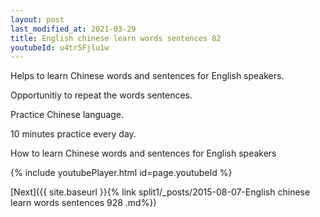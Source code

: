```yaml
---
layout: post
last_modified_at: 2021-03-29
title: English chinese learn words sentences 82 
youtubeId: u4tr5Fjlu1w
---
```

 
 
Helps to learn Chinese words and sentences for English speakers.

Opportunitiy to repeat the words sentences. 

Practice Chinese language. 
 
10 minutes practice every day. 
 
How to learn Chinese words and sentences for English speakers 
 
{% include youtubePlayer.html id=page.youtubeId %}
 
 
[Next]({{ site.baseurl }}{% link  split1/_posts/2015-08-07-English chinese learn words sentences 928 .md%})
 

